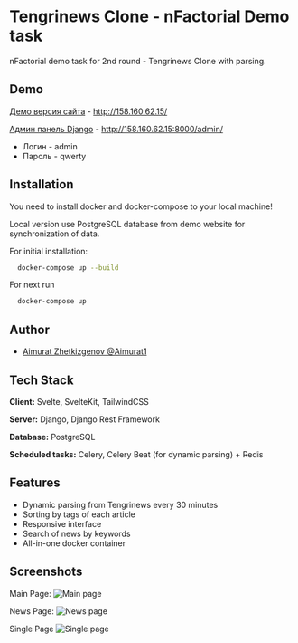 
# Tengrinews Clone - nFactorial Demo task

nFactorial demo task for 2nd round - Tengrinews Clone with parsing.


## Demo

[Демо версия сайта](http://158.160.62.15/) - http://158.160.62.15/

[Админ панель Django](http://158.160.62.15:8000/admin/) - http://158.160.62.15:8000/admin/

- Логин - admin
- Пароль - qwerty 


## Installation

You need to install docker and docker-compose to your local machine! 

Local version use PostgreSQL database from demo website for synchronization of data.

For initial installation:

```bash
  docker-compose up --build
```

For next run 

```bash
  docker-compose up
```
    
## Author

- [Aimurat Zhetkizgenov @Aimurat1](https://github.com/Aimurat1/)


## Tech Stack

**Client:** Svelte, SvelteKit, TailwindCSS

**Server:** Django, Django Rest Framework

**Database:** PostgreSQL

**Scheduled tasks:** Celery, Celery Beat (for dynamic parsing) + Redis
 

## Features

- Dynamic parsing from Tengrinews every 30 minutes
- Sorting by tags of each article
- Responsive interface
- Search of news by keywords
- All-in-one docker container



## Screenshots

Main Page:
![Main page](https://i.imgur.com/9rIDUrc.png)

News Page:
![News page](https://i.imgur.com/PIU4c43.png)

Single Page
![Single page](https://i.imgur.com/B3Oc6V3.png)
